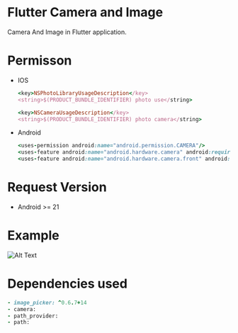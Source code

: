 # Flutter Camera and Image

Camera And Image in Flutter application.

# Permisson
  - IOS
    ```ruby
    <key>NSPhotoLibraryUsageDescription</key>
    <string>$(PRODUCT_BUNDLE_IDENTIFIER) photo use</string>
    
    <key>NSCameraUsageDescription</key>
    <string>$(PRODUCT_BUNDLE_IDENTIFIER) photo camera</string>
    ```
  - Android
    ```ruby
    <uses-permission android:name="android.permission.CAMERA"/>
    <uses-feature android:name="android.hardware.camera" android:required="false" />
    <uses-feature android:name="android.hardware.camera.front" android:required="false" />
    ```

# Request Version
  - Android >= 21 

# Example
![Alt Text](https://github.com/nesprasit/flutter/blob/main/flutter_camera_and_image/example.gif)

# Dependencies used
  ```ruby
  - image_picker: ^0.6.7+14
  - camera:
  - path_provider:
  - path:
  ```

